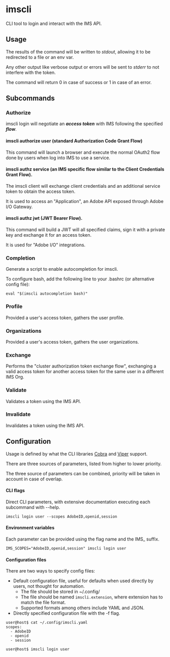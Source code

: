 # imscli
CLI tool to login and interact with the IMS API.

## Usage

The results of the command will be written to *stdout*, allowing it to be redirected to a file or an env var.

Any other output like verbose output or errors will be sent to *stderr* to not interfere with the token.

The command will return 0 in case of success or 1 in case of an error.

## Subcommands
### Authorize

imscli login will negotiate an ***access token*** with IMS following the specified ***flow***.

#### imscli authorize user (standard Authorization Code Grant Flow)

This command will launch a browser and execute the normal OAuth2 flow done by users when log into IMS to use a service.

#### imscli authz service (an IMS specific flow similar to the Client Credentials Grant Flow).

The imscli client will exchange client credentials and an additional service token to obtain the access token.

It is used to access an "Application", an Adobe API exposed through Adobe I/O Gateway.

#### imscli authz jwt (JWT Bearer Flow).

This command will build a JWT will all specified claims, sign it with a private key and exchange it for an access token.

It is used for "Adobe I/O" integrations.

### Completion

Generate a script to enable autocompletion for imscli. 

To configure bash, add the following line to your .bashrc (or alternative config file):

    eval "$(imscli autocompletion bash)"

### Profile

Provided a user's access token, gathers the user profile.

### Organizations

Provided a user's access token, gathers the user organizations.

### Exchange

Performs the "cluster authorization token exchange flow", exchanging a valid access token for another access token for the
same user in a different IMS Org.

### Validate

Validates a token using the IMS API.

### Invalidate

Invalidates a token using the IMS API.


## Configuration

Usage is defined by what the CLI libraries [Cobra](https://github.com/spf13/cobra) and [Viper](https://github.com/spf13/viper) support.

There are three sources of parameters, listed from higher to lower priority.

The three source of parameters can be combined, priority will be taken in account in case of overlap.

#### CLI flags

Direct CLI parameters, with extensive documentation executing each subcommand with --help.
```
imscli login user --scopes AdobeID,openid,session
```

#### Environment variables

Each parameter can be provided using the flag name and the IMS_ suffix.
```
IMS_SCOPES="AdobeID,openid,session" imscli login user
```

#### Configuration files

There are two ways to specify config files:

- Default configuration file, useful for defaults when used directly by users, not thought for automation.
    - The file should be stored in ~/.config/
    - The file should be named `imscli.extension`, where extension has to match the file format.
    - Supported formats among others include YAML and JSON.
- Directly specified configuration file with the -f flag.
```
user@host$ cat ~/.config/imscli.yaml
scopes:
  - AdobeID
  - openid
  - session

user@host$ imscli login user
```

